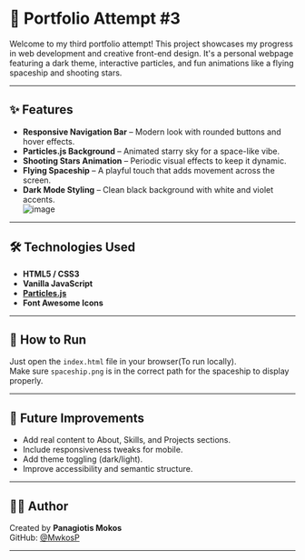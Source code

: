 # 🌌 Portfolio Attempt #3

Welcome to my third portfolio attempt! This project showcases my progress in web development and creative front-end design. It's a personal webpage featuring a dark theme, interactive particles, and fun animations like a flying spaceship and shooting stars.

---

## ✨ Features

- **Responsive Navigation Bar** – Modern look with rounded buttons and hover effects.  
- **Particles.js Background** – Animated starry sky for a space-like vibe.  
- **Shooting Stars Animation** – Periodic visual effects to keep it dynamic.  
- **Flying Spaceship** – A playful touch that adds movement across the screen.  
- **Dark Mode Styling** – Clean black background with white and violet accents.  
![image](https://github.com/user-attachments/assets/40c3c369-46df-4dc8-9c41-9d82737ed06e)

---

## 🛠️ Technologies Used

- **HTML5 / CSS3**
- **Vanilla JavaScript**
- **[Particles.js](https://vincentgarreau.com/particles.js/)**
- **Font Awesome Icons**

---

## 🧪 How to Run

Just open the `index.html` file in your browser(To run locally).  
Make sure `spaceship.png` is in the correct path for the spaceship to display properly.

---

## 🎯 Future Improvements

- Add real content to About, Skills, and Projects sections.  
- Include responsiveness tweaks for mobile.  
- Add theme toggling (dark/light).  
- Improve accessibility and semantic structure.

---

## 🧑‍💻 Author

Created by **Panagiotis Mokos**  
GitHub: [@MwkosP](https://github.com/MwkosP)

---
